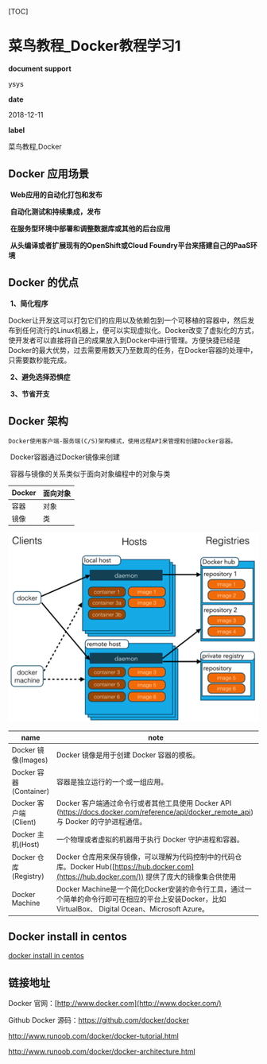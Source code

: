 [TOC]

#  菜鸟教程_Docker教程学习1

**document support**

ysys

**date**

2018-12-11

**label**

菜鸟教程,Docker



## Docker 应用场景

​	**Web应用的自动化打包和发布**

​	**自动化测试和持续集成，发布**

​	**在服务型环境中部署和调整数据库或其他的后台应用**

​	**从头编译或者扩展现有的OpenShift或Cloud Foundry平台来搭建自己的PaaS环境**

## Docker 的优点

​	**1、简化程序**

​	Docker让开发这可以打包它们的应用以及依赖包到一个可移植的容器中，然后发布到任何流行的Linux机器上，便可以实现虚拟化。Docker改变了虚拟化的方式，使开发者可以直接将自己的成果放入到Docker中进行管理。方便快捷已经是Docker的最大优势，过去需要用数天乃至数周的任务，在Docker容器的处理中，只需要数秒能完成。

​	**2、避免选择恐惧症**

​	**3、节省开支**



## Docker 架构

 	Docker使用客户端-服务端(C/S)架构模式，使用远程API来管理和创建Docker容器。

​	Docker容器通过Docker镜像来创建

​	容器与镜像的关系类似于面向对象编程中的对象与类

| Docker | 面向对象 |
| ------ | -------- |
| 容器   | 对象     |
| 镜像   | 类       |

![_](../img_src/000/576507-docker1.png)



| name                   | note                                                         |
| ---------------------- | ------------------------------------------------------------ |
| Docker 镜像(Images)    | Docker 镜像是用于创建 Docker 容器的模板。                    |
| Docker 容器(Container) | 容器是独立运行的一个或一组应用。                             |
| Docker 客户端(Client)  | Docker 客户端通过命令行或者其他工具使用 Docker API (<https://docs.docker.com/reference/api/docker_remote_api>) 与 Docker 的守护进程通信。 |
| Docker 主机(Host)      | 一个物理或者虚拟的机器用于执行 Docker 守护进程和容器。       |
| Docker 仓库(Registry)  | Docker 仓库用来保存镜像，可以理解为代码控制中的代码仓库。Docker Hub([https://hub.docker.com](https://hub.docker.com/)) 提供了庞大的镜像集合供使用 |
| Docker Machine         | Docker Machine是一个简化Docker安装的命令行工具，通过一个简单的命令行即可在相应的平台上安装Docker，比如VirtualBox、 Digital Ocean、Microsoft Azure。 |



## Docker install in centos

[docker install in centos](../201812/20181211_01.md)





## 链接地址

Docker 官网：[http://www.docker.com](http://www.docker.com/)

Github Docker 源码：<https://github.com/docker/docker>

http://www.runoob.com/docker/docker-tutorial.html

http://www.runoob.com/docker/docker-architecture.html